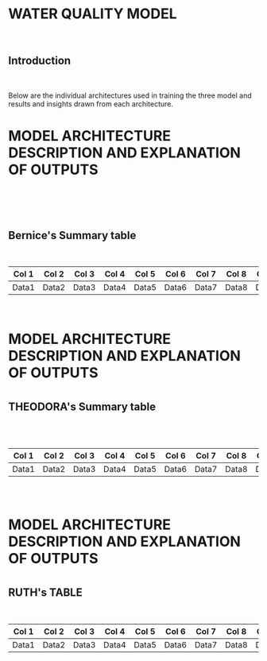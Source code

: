 <h1>WATER QUALITY MODEL</h1><br>

<h2>Introduction</h2><br>

Below are the individual architectures used in training the three model and results and insights drawn from each architecture.

<h1>MODEL ARCHITECTURE DESCRIPTION AND EXPLANATION OF OUTPUTS<h1><br>

<h2>Bernice's Summary table</h2><br>

| Col 1 | Col 2 | Col 3 | Col 4 | Col 5 | Col 6 | Col 7 | Col 8 | Col 9 | Col 10 |
|-------|-------|-------|-------|-------|-------|-------|-------|-------|--------|
| Data1 | Data2 | Data3 | Data4 | Data5 | Data6 | Data7 | Data8 | Data9 | Data10 |
    
<br>

<h1>MODEL ARCHITECTURE DESCRIPTION AND EXPLANATION OF OUTPUTS<h1>

  
<h2>THEODORA's Summary table<h2><br>
    
| Col 1 | Col 2 | Col 3 | Col 4 | Col 5 | Col 6 | Col 7 | Col 8 | Col 9 | Col 10 |
|-------|-------|-------|-------|-------|-------|-------|-------|-------|--------|
| Data1 | Data2 | Data3 | Data4 | Data5 | Data6 | Data7 | Data8 | Data9 | Data10 |
<br>
  
<h1>MODEL ARCHITECTURE DESCRIPTION AND EXPLANATION OF OUTPUTS<h1>

  
<h2>RUTH's  TABLE</h2><br>

| Col 1 | Col 2 | Col 3 | Col 4 | Col 5 | Col 6 | Col 7 | Col 8 | Col 9 | Col 10 |
|-------|-------|-------|-------|-------|-------|-------|-------|-------|--------|
| Data1 | Data2 | Data3 | Data4 | Data5 | Data6 | Data7 | Data8 | Data9 | Data10 |

